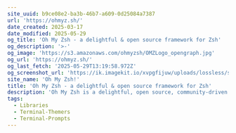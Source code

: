 ```yaml
---
site_uuid: b9ce08e2-ba3b-46b7-a609-0d25084a7387
url: 'https://ohmyz.sh/'
date_created: 2025-03-17
date_modified: 2025-05-29
og_title: 'Oh My Zsh - a delightful & open source framework for Zsh'
og_description: '>-'
og_image: 'https://s3.amazonaws.com/ohmyzsh/OMZLogo_opengraph.jpg'
og_url: 'https://ohmyz.sh/'
og_last_fetch: '2025-05-29T13:19:58.972Z'
og_screenshot_url: 'https://ik.imagekit.io/xvpgfijuw/uploads/lossless/screenshots/20250529_Oh_my_Zsh_og_screenshot.jpeg'
site_name: 'Oh My Zsh!'
title: 'Oh My Zsh - a delightful & open source framework for Zsh'
description: 'Oh My Zsh is a delightful, open source, community-driven framework for managing your Zsh configuration. It comes bundled with hundresd of helpful functions, plugins, themes, and a few things that make you shout... OH MY ZSH!'
tags:
  - Libraries
  - Terminal-Themers
  - Terminal-Prompts
---
```


